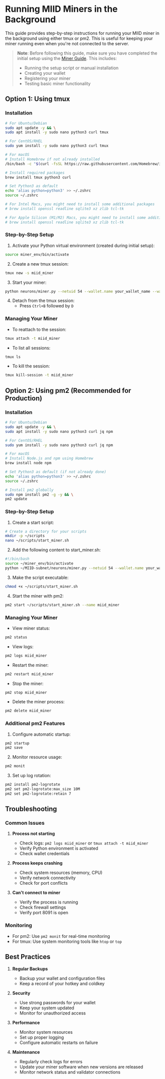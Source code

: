# Running MIID Miners in the Background

This guide provides step-by-step instructions for running your MIID miner in the background using either tmux or pm2. This is useful for keeping your miner running even when you're not connected to the server.

> **Note**: Before following this guide, make sure you have completed the initial setup using the [Miner Guide](miner.md). This includes:
> - Running the setup script or manual installation
> - Creating your wallet
> - Registering your miner
> - Testing basic miner functionality

## Option 1: Using tmux

### Installation
```bash
# For Ubuntu/Debian
sudo apt update -y && \
sudo apt install -y sudo nano python3 curl tmux

# For CentOS/RHEL
sudo yum install -y sudo nano python3 curl tmux

# For macOS
# Install Homebrew if not already installed
/bin/bash -c "$(curl -fsSL https://raw.githubusercontent.com/Homebrew/install/HEAD/install.sh)"

# Install required packages
brew install tmux python3 curl

# Set Python3 as default
echo 'alias python=python3' >> ~/.zshrc
source ~/.zshrc

# For Intel Macs, you might need to install some additional packages
# brew install openssl readline sqlite3 xz zlib tcl-tk

# For Apple Silicon (M1/M2) Macs, you might need to install some additional packages
# brew install openssl readline sqlite3 xz zlib tcl-tk
```

### Step-by-Step Setup

1. Activate your Python virtual environment (created during initial setup):
```bash
source miner_env/bin/activate
```

2. Create a new tmux session:
```bash
tmux new -s miid_miner
```

3. Start your miner:
```bash
python neurons/miner.py --netuid 54 --wallet.name your_wallet_name --wallet.hotkey your_hotkey --subtensor.network finney
```

4. Detach from the tmux session:
   - Press `Ctrl+B` followed by `D`

### Managing Your Miner

- To reattach to the session:
```bash
tmux attach -t miid_miner
```

- To list all sessions:
```bash
tmux ls
```

- To kill the session:
```bash
tmux kill-session -t miid_miner
```

## Option 2: Using pm2 (Recommended for Production)

### Installation
```bash
# For Ubuntu/Debian
sudo apt update -y && \
sudo apt install -y sudo nano python3 curl jq npm

# For CentOS/RHEL
sudo yum install -y sudo nano python3 curl jq npm

# For macOS
# Install Node.js and npm using Homebrew
brew install node npm

# Set Python3 as default (if not already done)
echo 'alias python=python3' >> ~/.zshrc
source ~/.zshrc

# Install pm2 globally
sudo npm install pm2 -g -y && \
pm2 update
```

### Step-by-Step Setup

1. Create a start script:
```bash
# Create a directory for your scripts
mkdir -p ~/scripts
nano ~/scripts/start_miner.sh
```

2. Add the following content to start_miner.sh:
```bash
#!/bin/bash
source ~/miner_env/bin/activate
python ~/MIID-subnet/neurons/miner.py --netuid 54 --wallet.name your_wallet_name --wallet.hotkey your_hotkey --subtensor.network finney
```

3. Make the script executable:
```bash
chmod +x ~/scripts/start_miner.sh
```

4. Start the miner with pm2:
```bash
pm2 start ~/scripts/start_miner.sh --name miid_miner
```

### Managing Your Miner

- View miner status:
```bash
pm2 status
```

- View logs:
```bash
pm2 logs miid_miner
```

- Restart the miner:
```bash
pm2 restart miid_miner
```

- Stop the miner:
```bash
pm2 stop miid_miner
```

- Delete the miner process:
```bash
pm2 delete miid_miner
```

### Additional pm2 Features

1. Configure automatic startup:
```bash
pm2 startup
pm2 save
```

2. Monitor resource usage:
```bash
pm2 monit
```

3. Set up log rotation:
```bash
pm2 install pm2-logrotate
pm2 set pm2-logrotate:max_size 10M
pm2 set pm2-logrotate:retain 7
```

## Troubleshooting

### Common Issues

1. **Process not starting**
   - Check logs: `pm2 logs miid_miner` or `tmux attach -t miid_miner`
   - Verify Python environment is activated
   - Check wallet credentials

2. **Process keeps crashing**
   - Check system resources (memory, CPU)
   - Verify network connectivity
   - Check for port conflicts

3. **Can't connect to miner**
   - Verify the process is running
   - Check firewall settings
   - Verify port 8091 is open

### Monitoring

- For pm2: Use `pm2 monit` for real-time monitoring
- For tmux: Use system monitoring tools like `htop` or `top`

## Best Practices

1. **Regular Backups**
   - Backup your wallet and configuration files
   - Keep a record of your hotkey and coldkey

2. **Security**
   - Use strong passwords for your wallet
   - Keep your system updated
   - Monitor for unauthorized access

3. **Performance**
   - Monitor system resources
   - Set up proper logging
   - Configure automatic restarts on failure

4. **Maintenance**
   - Regularly check logs for errors
   - Update your miner software when new versions are released
   - Monitor network status and validator connections 